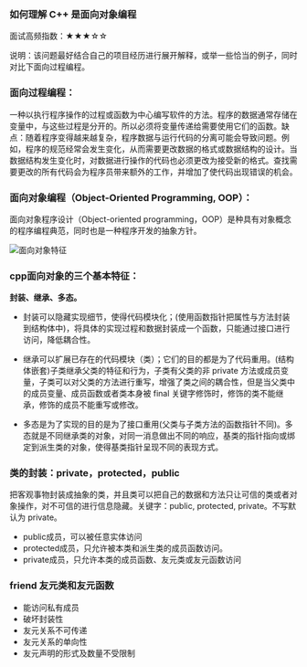 ### 如何理解 C++ 是面向对象编程

面试高频指数：★★★☆☆

说明：该问题最好结合自己的项目经历进行展开解释，或举一些恰当的例子，同时对比下面向过程编程。

### 面向过程编程：

一种以执行程序操作的过程或函数为中心编写软件的方法。程序的数据通常存储在变量中，与这些过程是分开的。所以必须将变量传递给需要使用它们的函数。缺点：随着程序变得越来越复杂，程序数据与运行代码的分离可能会导致问题。例如，程序的规范经常会发生变化，从而需要更改数据的格式或数据结构的设计。当数据结构发生变化时，对数据进行操作的代码也必须更改为接受新的格式。查找需要更改的所有代码会为程序员带来额外的工作，并增加了使代码出现错误的机会。

### 面向对象编程（Object-Oriented Programming, OOP）：

面向对象程序设计（Object-oriented programming，OOP）是种具有对象概念的程序编程典范，同时也是一种程序开发的抽象方针。

![面向对象特征](https://gitee.com/huihut/interview/raw/master/images/面向对象基本特征.png)



### cpp面向对象的三个基本特征：

**封装、继承、多态。**

* 封装可以隐藏实现细节，使得代码模块化；(使用函数指针把属性与方法封装到结构体中)，将具体的实现过程和数据封装成一个函数，只能通过接口进行访问，降低耦合性。

  

* 继承可以扩展已存在的代码模块（类）；它们的目的都是为了代码重用。(结构体嵌套)子类继承父类的特征和行为，子类有父类的非 private 方法或成员变量，子类可以对父类的方法进行重写，增强了类之间的耦合性，但是当父类中的成员变量、成员函数或者类本身被 final 关键字修饰时，修饰的类不能继承，修饰的成员不能重写或修改。


* 多态是为了实现的目的是为了接口重用(父类与子类方法的函数指针不同)。多态就是不同继承类的对象，对同一消息做出不同的响应，基类的指针指向或绑定到派生类的对象，使得基类指针呈现不同的表现方式。

### 类的封装：private，protected，public

把客观事物封装成抽象的类，并且类可以把自己的数据和方法只让可信的类或者对象操作，对不可信的进行信息隐藏。关键字：public, protected, private。不写默认为 private。

* public成员，可以被任意实体访问
* protected成员，只允许被本类和派生类的成员函数访问。
* private成员，只允许本类的成员函数、友元类或友元函数访问

### friend 友元类和友元函数

* 能访问私有成员  
* 破坏封装性
* 友元关系不可传递
* 友元关系的单向性
* 友元声明的形式及数量不受限制
